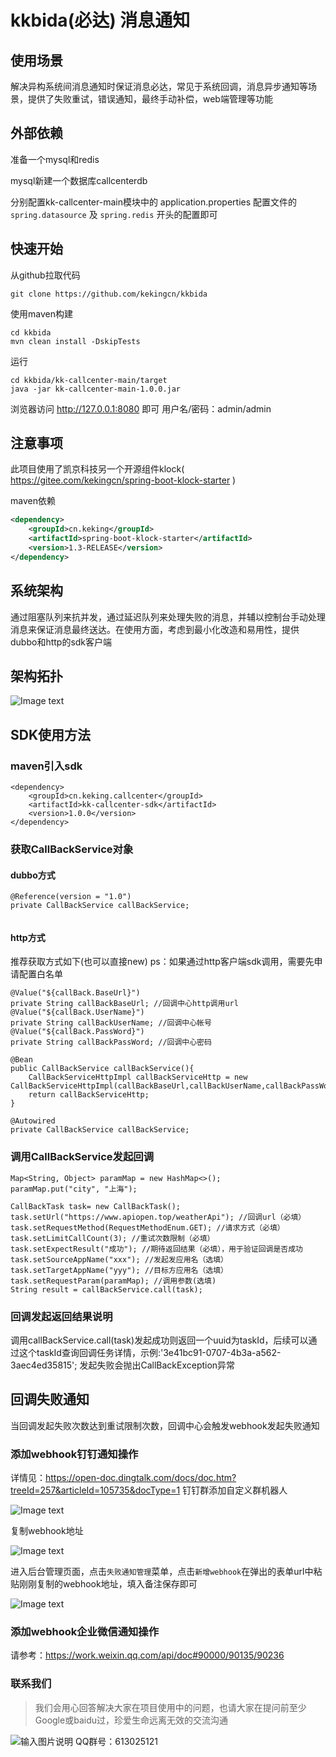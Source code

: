 # kkbida(必达) 消息通知
## 使用场景
解决异构系统间消息通知时保证消息必达，常见于系统回调，消息异步通知等场景，提供了失败重试，错误通知，最终手动补偿，web端管理等功能

## 外部依赖
准备一个mysql和redis

mysql新建一个数据库callcenterdb

分别配置kk-callcenter-main模块中的 application.properties 配置文件的```spring.datasource``` 及 ```spring.redis``` 开头的配置即可

## 快速开始
从github拉取代码
```
git clone https://github.com/kekingcn/kkbida
```
使用maven构建
```
cd kkbida
mvn clean install -DskipTests
```
运行
```
cd kkbida/kk-callcenter-main/target
java -jar kk-callcenter-main-1.0.0.jar
```
浏览器访问 http://127.0.0.1:8080 即可 用户名/密码：admin/admin


## 注意事项
此项目使用了凯京科技另一个开源组件klock( https://gitee.com/kekingcn/spring-boot-klock-starter ) 

maven依赖
```xml
<dependency>
    <groupId>cn.keking</groupId>
    <artifactId>spring-boot-klock-starter</artifactId>
    <version>1.3-RELEASE</version>
</dependency>
```

## 系统架构
通过阻塞队列来抗并发，通过延迟队列来处理失败的消息，并辅以控制台手动处理消息来保证消息最终送达。在使用方面，考虑到最小化改造和易用性，提供dubbo和http的sdk客户端

## 架构拓扑
![Image text](doc/callback中心架构图.png)
## SDK使用方法
### maven引入sdk
```
<dependency>
    <groupId>cn.keking.callcenter</groupId>
    <artifactId>kk-callcenter-sdk</artifactId>
    <version>1.0.0</version>
</dependency>
```
### 获取CallBackService对象
#### dubbo方式
```
@Reference(version = "1.0")
private CallBackService callBackService;
    
```

#### http方式

推荐获取方式如下(也可以直接new)
ps：如果通过http客户端sdk调用，需要先申请配置白名单
```
@Value("${callBack.BaseUrl}")
private String callBackBaseUrl; //回调中心http调用url
@Value("${callBack.UserName}") 
private String callBackUserName; //回调中心帐号
@Value("${callBack.PassWord}")
private String callBackPassWord; //回调中心密码

@Bean
public CallBackService callBackService(){
    CallBackServiceHttpImpl callBackServiceHttp = new CallBackServiceHttpImpl(callBackBaseUrl,callBackUserName,callBackPassWord);
    return callBackServiceHttp;
}

@Autowired
private CallBackService callBackService;
```

### 调用CallBackService发起回调
```
Map<String, Object> paramMap = new HashMap<>();
paramMap.put("city", "上海");

CallBackTask task= new CallBackTask();
task.setUrl("https://www.apiopen.top/weatherApi"); //回调url（必填）
task.setRequestMethod(RequestMethodEnum.GET); //请求方式（必填）
task.setLimitCallCount(3); //重试次数限制（必填）
task.setExpectResult("成功"); //期待返回结果（必填），用于验证回调是否成功
task.setSourceAppName("xxx"); //发起发应用名（选填）
task.setTargetAppName("yyy"); //目标方应用名（选填）
task.setRequestParam(paramMap); //调用参数(选填)
String result = callBackService.call(task);
```
### 回调发起返回结果说明
调用callBackService.call(task)发起成功则返回一个uuid为taskId，后续可以通过这个taskId查询回调任务详情，示例:'3e41bc91-0707-4b3a-a562-3aec4ed35815';  发起失败会抛出CallBackException异常

## 回调失败通知

当回调发起失败次数达到重试限制次数，回调中心会触发webhook发起失败通知

### 添加webhook钉钉通知操作
详情见：https://open-doc.dingtalk.com/docs/doc.htm?treeId=257&articleId=105735&docType=1
钉钉群添加自定义群机器人

![Image text](doc/添加钉钉机器人.png)

复制webhook地址

![Image text](doc/钉钉webhook地址.png)

进入后台管理页面，点击```失败通知管理```菜单，点击```新增webhook```在弹出的表单url中粘贴刚刚复制的webhook地址，填入备注保存即可

![Image text](doc/添加webhook通知.png)

### 添加webhook企业微信通知操作
请参考：https://work.weixin.qq.com/api/doc#90000/90135/90236

### 联系我们
> 我们会用心回答解决大家在项目使用中的问题，也请大家在提问前至少Google或baidu过，珍爱生命远离无效的交流沟通

![输入图片说明](https://gitee.com/uploads/images/2017/1219/173717_934cb068_492218.png "屏幕截图.png")
QQ群号：613025121
